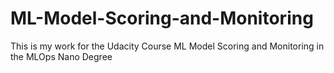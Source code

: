 # ML-Model-Scoring-and-Monitoring
This is my work for the Udacity Course ML Model Scoring and Monitoring in the MLOps Nano Degree
